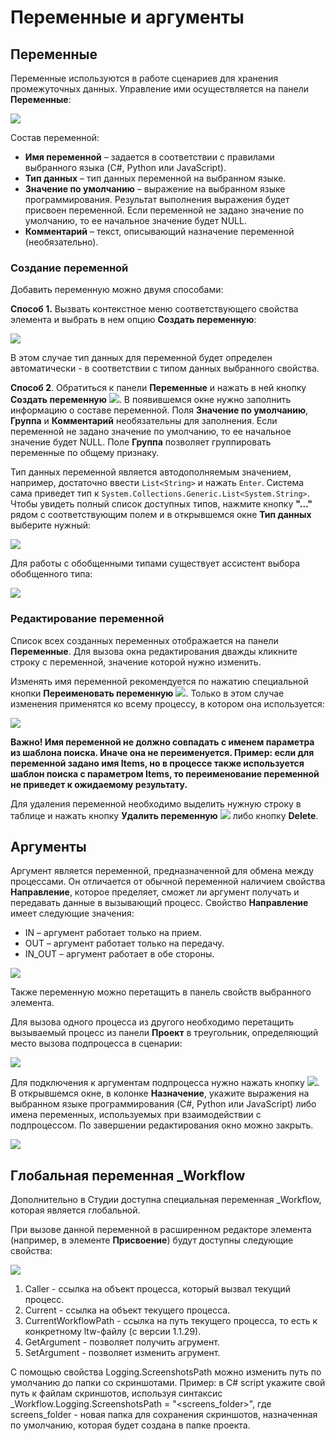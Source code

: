 # Переменные и аргументы

## Переменные

Переменные используются в работе сценариев для хранения промежуточных данных. Управление ими осуществляется на панели **Переменные**:

![](<../../.gitbook/assets/0 (168).png>)

Состав переменной:

* **Имя переменной** – задается в соответствии с правилами выбранного языка (C#, Python или JavaScript).
* **Тип данных** – тип данных переменной на выбранном языке.
* **Значение по умолчанию** – выражение на выбранном языке программирования. Результат выполнения выражения будет присвоен переменной. Если переменной не задано значение по умолчанию, то ее начальное значение будет NULL.
* **Комментарий** – текст, описывающий назначение переменной (необязательно).

### Создание переменной

Добавить переменную можно двумя способами:

**Способ 1.** Вызвать контекстное меню соответствующего свойства элемента и выбрать в нем опцию **Создать переменную**:

![](<../../.gitbook/assets/image (368).png>)

В этом случае тип данных для переменной будет определен автоматически - в соответствии с типом данных выбранного свойства.

**Способ 2**. Обратиться к панели **Переменные** и нажать в ней кнопку **Создать переменную** ![](<../../.gitbook/assets/1 (141).png>). В появившемся окне нужно заполнить информацию о составе переменной. Поля **Значение по умолчанию**, **Группа** и **Комментарий** необязательны для заполнения. Если переменной не задано значение по умолчанию, то ее начальное значение будет NULL. Поле **Группа** позволяет группировать переменные по общему признаку.

Тип данных переменной является автодополняемым значением, например, достаточно ввести `List<String>` и нажать `Enter`. Система сама приведет тип к `System.Collections.Generic.List<System.String>`. Чтобы увидеть полный список доступных типов, нажмите кнопку **"…"** рядом с соответствующим полем и в открывшемся окне **Тип данных** выберите нужный:

![](<../../.gitbook/assets/3 (8).png>)

Для работы с обобщенными типами существует ассистент выбора обобщенного типа:

![](<../../.gitbook/assets/4 (9).png>)

### Редактирование переменной

Список всех созданных переменных отображается на панели **Переменные**. Для вызова окна редактирования дважды кликните строку с переменной, значение которой нужно изменить. 

Изменять имя переменной рекомендуется по нажатию специальной кнопки **Переименовать переменную** ![](<../../.gitbook/assets/Переименовать переменную.png>). Только в этом случае изменения применятся ко всему процессу, в котором она используется: 

![](<../../.gitbook/assets/Окно переименования переменной.png>)

**Важно! Имя переменной не должно совпадать с именем параметра из шаблона поиска. Иначе она не переименуется. Пример: если для переменной задано имя Items, но в процессе также используется шаблон поиска с параметром Items, то переименование переменной не приведет к ожидаемому результату.**

Для удаления переменной необходимо выделить нужную строку в таблице и нажать кнопку **Удалить переменную** ![](<../../.gitbook/assets/13 (1) (1) (2) (1) (1) (2) (2).png>) либо кнопку **Delete**.



## Аргументы

Аргумент является переменной, предназначенной для обмена между процессами. Он отличается от обычной переменной наличием свойства **Направление**, которое пределяет, сможет ли аргумент получать и передавать данные в вызывающий процесс. Свойство **Направление** имеет следующие значения:

* IN – аргумент работает только на прием.
* OUT – аргумент работает только на передачу.
* IN\_OUT – аргумент работает в обе стороны.

![](<../../.gitbook/assets/6 (5).png>)

Также переменную можно перетащить в панель свойств выбранного элемента.

Для вызова одного процесса из другого необходимо перетащить вызываемый процесс из панели **Проект** в треугольник, определяющий место вызова подпроцесса в сценарии:

![](../../.gitbook/assets/7.png)

Для подключения к аргументам подпроцесса нужно нажать кнопку ![](<../../.gitbook/assets/8 (3).png>). В открывшемся окне, в колонке **Назначение**, укажите выражения на выбранном языке программирования (C#, Python или JavaScript) либо имена переменных, используемых при взаимодействии с подпроцессом. По завершении редактирования окно можно закрыть.

![](../../.gitbook/assets/9.png)

## Глобальная переменная \_Workflow

Дополнительно в Студии доступна специальная переменная \_Workflow, которая является глобальной.

При вызове данной переменной в расширенном редакторе элемента (например, в элементе **Присвоение**) будут доступны следующие свойства:

![](../../.gitbook/assets/workflow.png)

1. Caller - ссылка на объект процесса, который вызвал текущий процесс.
2. Current - ccылка на объект текущего процесса.
3. CurrentWorkflowPath - ссылка на путь текущего процесса, то есть к конкретному ltw-файлу (с версии 1.1.29).
4. GetArgument - позволяет получить агрумент.
5. SetArgument - позволяет изменить агрумент.

С помощью свойства Logging.ScreenshotsPath можно изменить путь по умолчанию до папки со скриншотами. Пример: в C# script укажите свой путь к файлам скриншотов, используя синтаксис \_Workflow.Logging.ScreenshotsPath = "\<screens_folder>\", где screens_folder - новая папка для сохранения скриншотов, назначенная по умолчанию, которая будет создана в папке проекта.
